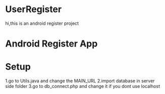 # UserRegister
hi,this is an android register project

# Android Register App

# Setup
1.go to Utils.java and change the MAIN_URL
2.import database in server side folder
3.go to db_connect.php and change it if you dont use localhost
